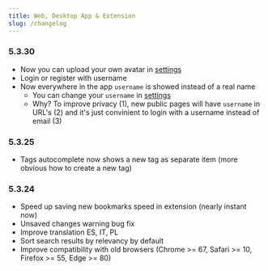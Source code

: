 ```yaml
---
title: Web, Desktop App & Extension
slug: /changelog
---
```


### 5.3.30
- Now you can upload your own avatar in [settings](https://app.raindrop.io/settings/account)
- Login or register with username
- Now everywhere in the app `username` is showed instead of a real name
    - You can change your `username` in [settings](https://app.raindrop.io/settings/account)
    - Why? To improve privacy (1), new public pages will have `username` in URL's (2) and it's just convinient to login with a username instead of email (3)

### 5.3.25
- Tags autocomplete now shows a new tag as separate item (more obvious how to create a new tag)

### 5.3.24
- Speed up saving new bookmarks speed in extension (nearly instant now)
- Unsaved changes warning bug fix
- Improve translation ES, IT, PL
- Sort search results by relevancy by default
- Improve compatibility with old browsers (Chrome >= 67, Safari >= 10, Firefox >= 55, Edge >= 80)